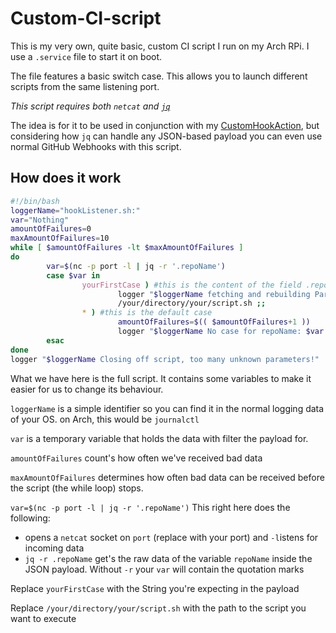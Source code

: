 # Custom-CI-script
This is my very own, quite basic, custom CI script I run on my Arch RPi.
I use a `.service` file to start it on boot.

The file features a basic switch case. This allows you to launch different scripts from the same listening port.

*This script requires both `netcat` and [`jq`](https://github.com/stedolan/jq)*

The idea is for it to be used in conjunction with my [CustomHookAction](https://github.com/ByRicardoSimoes/CustomHookAction), but considering how `jq` can handle any
JSON-based payload you can even use normal GitHub Webhooks with this script.

## How does it work

```bash
#!/bin/bash
loggerName="hookListener.sh:"
var="Nothing"
amountOfFailures=0
maxAmountOfFailures=10
while [ $amountOfFailures -lt $maxAmountOfFailures ]
do
        var=$(nc -p port -l | jq -r '.repoName')
        case $var in
                yourFirstCase ) #this is the content of the field .repoName
                        logger "$loggerName fetching and rebuilding ParkingManager..."
                        /your/directory/your/script.sh ;;
                * ) #this is the default case
                        amountOfFailures=$(( $amountOfFailures+1 ))
                        logger "$loggerName No case for repoName: $var ,amount of failures: $amountOfFailures" ;;
        esac
done
logger "$loggerName Closing off script, too many unknown parameters!"
```

What we have here is the full script. It contains some variables to make it easier for us to change its behaviour.

`loggerName` is a simple identifier so you can find it in the normal logging data of your OS. on Arch, this would be `journalctl`

`var` is a temporary variable that holds the data with filter the payload for.

`amountOfFailures` count's how often we've received bad data

`maxAmountOfFailures` determines how often bad data can be received before the script (the while loop) stops.

`var=$(nc -p port -l | jq -r '.repoName')` This right here does the following:

   - opens a `netcat` socket on `port` (replace with your port) and `-l`istens for incoming data
   - `jq -r .repoName` get's the raw data of the variable `repoName` inside the JSON payload. Without `-r` your `var` will contain the quotation marks

Replace `yourFirstCase` with the String you're expecting in the payload

Replace `/your/directory/your/script.sh` with the path to the script you want to execute
